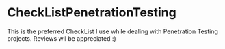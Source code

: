 # CheckListPenetrationTesting

This is the preferred CheckList I use while dealing with Penetration Testing projects. Reviews wil be appreciated :)
